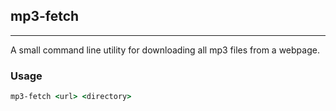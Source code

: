 ## mp3-fetch

---
A small command line utility for downloading all mp3 files from a webpage.

### Usage
```cmd
mp3-fetch <url> <directory>
```